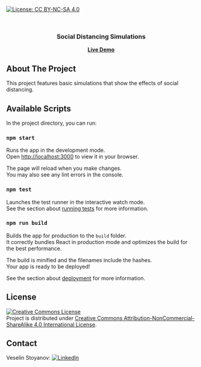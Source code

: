 [![License: CC BY-NC-SA 4.0][license-shield]][license-url]

<br />
<p align="center">
  <h3 align="center">Social Distancing Simulations</h3>

  <p align="center">
    <a href="https://coronavirus-bulgaria.org/en/why-stay-home/"><strong>Live Demo</strong></a>
  </p>
</p>


## About The Project

This project features basic simulations that show the effects of social distancing.

## Available Scripts

In the project directory, you can run:

### `npm start`

Runs the app in the development mode.\
Open [http://localhost:3000](http://localhost:3000) to view it in your browser.

The page will reload when you make changes.\
You may also see any lint errors in the console.

### `npm test`

Launches the test runner in the interactive watch mode.\
See the section about [running tests](https://facebook.github.io/create-react-app/docs/running-tests) for more information.

### `npm run build`

Builds the app for production to the `build` folder.\
It correctly bundles React in production mode and optimizes the build for the best performance.

The build is minified and the filenames include the hashes.\
Your app is ready to be deployed!

See the section about [deployment](https://facebook.github.io/create-react-app/docs/deployment) for more information.

## License

[![Creative Commons License](https://i.creativecommons.org/l/by-nc-sa/4.0/88x31.png)](http://creativecommons.org/licenses/by-nc-sa/4.0/)  
Project is distributed under [Creative Commons Attribution-NonCommercial-ShareAlike 4.0 International License](http://creativecommons.org/licenses/by-nc-sa/4.0/).

## Contact

Veselin Stoyanov:
[![LinkedIn][linkedin-shield]][linkedin-url]

[license-shield]: https://img.shields.io/badge/License-CC%20BY--NC--SA%204.0-lightgrey.svg?style=flat-square
[license-url]: https://creativecommons.org/licenses/by-nc-sa/4.0/
[linkedin-shield]: https://img.shields.io/badge/-LinkedIn-black.svg?logo=linkedin&color=blue
[linkedin-url]: https://www.linkedin.com/in/stoyanovv/